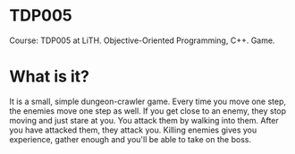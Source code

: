 # TDP005
Course: TDP005 at LiTH. Objective-Oriented Programming, C++. Game.

# What is it?

It is a small, simple dungeon-crawler game. Every time you move one step, the enemies move one step as well. If you get close to an enemy, they stop moving and just stare at you. You attack them by walking into them. After you have attacked them, they attack you. Killing enemies gives you experience, gather enough and you'll be able to take on the boss.
